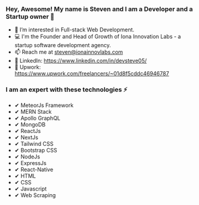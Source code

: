 ### Hey, Awesome! My name is Steven and I am a Developer and a Startup owner 👋

- 👀 I’m interested in Full-stack Web Development.
- 💻 I'm the Founder and Head of Growth of Iona Innovation Labs - a startup software development agency.
- 📫 Reach me at steven@ionainnovlabs.com
- 🔗 LinkedIn: https://www.linkedin.com/in/devsteve05/
- 🔗 Upwork: https://www.upwork.com/freelancers/~01d8f5cddc46946787

### I am an expert with these technologies ⚡ ###

 - ✔ MeteorJs Framework
 - ✔ MERN Stack
 - ✔ Apollo GraphQL
 - ✔ MongoDB
 - ✔ ReactJs
 - ✔ NextJs
 - ✔ Tailwind CSS
 - ✔ Bootstrap CSS
 - ✔ NodeJs
 - ✔ ExpressJs
 - ✔ React-Native
 - ✔ HTML
 - ✔ CSS
 - ✔ Javascript
 - ✔ Web Scraping
<!--
**stevengragg/stevengragg** is a ✨ _special_ ✨ repository because its `README.md` (this file) appears on your GitHub profile.

Here are some ideas to get you started:

- 🔭 I’m currently working on ...
- 🌱 I’m currently learning ...
- 👯 I’m looking to collaborate on ...
- 🤔 I’m looking for help with ...
- 💬 Ask me about ...
- 📫 How to reach me: ...
- 😄 Pronouns: ...
- ⚡ Fun fact: ...
-->
